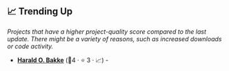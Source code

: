 ## 📈 Trending Up

_Projects that have a higher project-quality score compared to the last update. There might be a variety of reasons, such as increased downloads or code activity._

- <b><a href="https://hwiki.bakke.be/">Harald O. Bakke</a></b> (🥉4 ·  ⭐ 3 · 📈) -  <code><img src="https://raw.githubusercontent.com/lyz-code/best-of-digital-gardens/main/.icons/activism.png" style="display:inline;" width="13" height="13"></code> <code><img src="https://raw.githubusercontent.com/lyz-code/best-of-digital-gardens/main/.icons/tools.png" style="display:inline;" width="13" height="13"></code> <code><img src="https://raw.githubusercontent.com/lyz-code/best-of-digital-gardens/main/.icons/time-management.png" style="display:inline;" width="13" height="13"></code>

